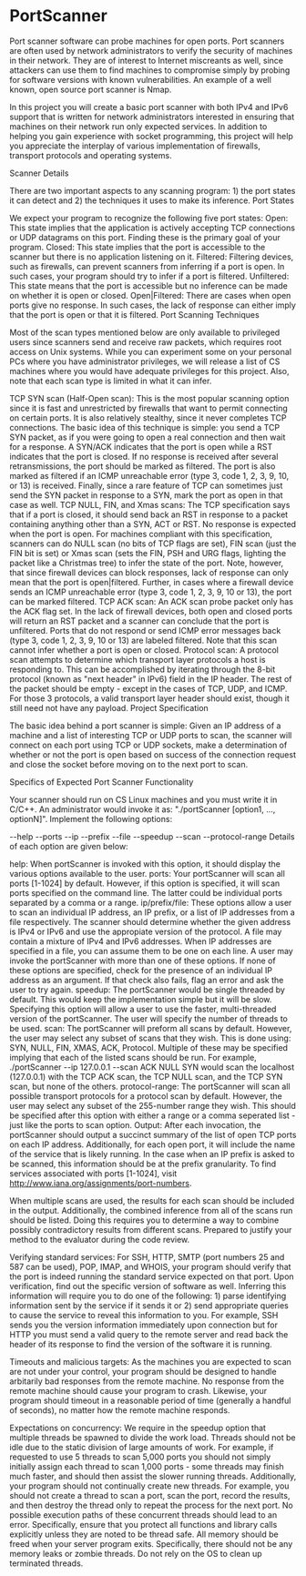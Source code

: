 PortScanner
===========

Port scanner software can probe machines for open ports. Port scanners are often used by network administrators to verify the security of machines in their network. They are of interest to Internet miscreants as well, since attackers can use them to find machines to compromise simply by probing for software versions with known vulnerabilities. An example of a well known, open source port scanner is Nmap.

In this project you will create a basic port scanner with both IPv4 and IPv6 support that is written for network administrators interested in ensuring that machines on their network run only expected services. In addition to helping you gain experience with socket programming, this project will help you appreciate the interplay of various implementation of firewalls, transport protocols and operating systems.

Scanner Details

There are two important aspects to any scanning program: 1) the port states it can detect and 2) the techniques it uses to make its inference.
Port States

We expect your program to recognize the following five port states:
Open: This state implies that the application is actively accepting TCP connections or UDP datagrams on this port. Finding these is the primary goal of your program.
Closed: This state implies that the port is accessible to the scanner but there is no application listening on it.
Filtered: Filtering devices, such as firewalls, can prevent scanners from inferring if a port is open. In such cases, your program should try to infer if a port is filtered.
Unfiltered: This state means that the port is accessible but no inference can be made on whether it is open or closed.
Open|Filtered: There are cases when open ports give no response. In such cases, the lack of response can either imply that the port is open or that it is filtered.
Port Scanning Techniques

Most of the scan types mentioned below are only available to privileged users since scanners send and receive raw packets, which requires root access on Unix systems. While you can experiment some on your personal PCs where you have administrator privileges, we will release a list of CS machines where you would have adequate privileges for this project. Also, note that each scan type is limited in what it can infer.

TCP SYN scan (Half-Open scan): This is the most popular scanning option since it is fast and unrestricted by firewalls that want to permit connecting on certain ports. It is also relatively stealthy, since it never completes TCP connections. The basic idea of this technique is simple: you send a TCP SYN packet, as if you were going to open a real connection and then wait for a response. A SYN/ACK indicates that the port is open while a RST indicates that the port is closed. If no response is received after several retransmissions, the port should be marked as filtered. The port is also marked as filtered if an ICMP unreachable error (type 3, code 1, 2, 3, 9, 10, or 13) is received. Finally, since a rare feature of TCP can sometimes just send the SYN packet in response to a SYN, mark the port as open in that case as well.
TCP NULL, FIN, and Xmas scans: The TCP specification says that if a port is closed, it should send back an RST in response to a packet containing anything other than a SYN, ACT or RST. No response is expected when the port is open. For machines compliant with this specification, scanners can do NULL scan (no bits of TCP flags are set), FIN scan (just the FIN bit is set) or Xmas scan (sets the FIN, PSH and URG flags, lighting the packet like a Christmas tree) to infer the state of the port. Note, however, that since firewall devices can block responses, lack of response can only mean that the port is open|filtered. Further, in cases where a firewall device sends an ICMP unreachable error (type 3, code 1, 2, 3, 9, 10 or 13), the port can be marked filtered.
TCP ACK scan: An ACK scan probe packet only has the ACK flag set. In the lack of firewall devices, both open and closed ports will return an RST packet and a scanner can conclude that the port is unfiltered. Ports that do not respond or send ICMP error messages back (type 3, code 1, 2, 3, 9, 10 or 13) are labeled filtered. Note that this scan cannot infer whether a port is open or closed.
Protocol scan: A protocol scan attempts to determine which transport layer protocols a host is responding to. This can be accomplished by iterating through the 8-bit protocol (known as "next header" in IPv6) field in the IP header. The rest of the packet should be empty - except in the cases of TCP, UDP, and ICMP. For those 3 protocols, a valid transport layer header should exist, though it still need not have any payload.
Project Specification

The basic idea behind a port scanner is simple: Given an IP address of a machine and a list of interesting TCP or UDP ports to scan, the scanner will connect on each port using TCP or UDP sockets, make a determination of whether or not the port is open based on success of the connection request and close the socket before moving on to the next port to scan.

Specifics of Expected Port Scanner Functionality

Your scanner should run on CS Linux machines and you must write it in C/C++. An administrator would invoke it as: "./portScanner [option1, ..., optionN]". Implement the following options:

--help <display invocation options>
--ports <ports to scan>
--ip <IP address to scan>
--prefix <IP prefix to scan>
--file <file name containing IP addresses to scan>
--speedup <parallel threads to use>
--scan <one or more scans>
--protocol-range <transport layer protocols to scan>
Details of each option are given below:

help: When portScanner is invoked with this option, it should display the various options available to the user.
ports: Your portScanner will scan all ports [1-1024] by default. However, if this option is specified, it will scan ports specified on the command line. The latter could be individual ports separated by a comma or a range.
ip/prefix/file: These options allow a user to scan an individual IP address, an IP prefix, or a list of IP addresses from a file respectively. The scanner should determine whether the given address is IPv4 or IPv6 and use the appropiate version of the protocol. A file may contain a mixture of IPv4 and IPv6 addresses. When IP addresses are specified in a file, you can assume them to be one on each line. A user may invoke the portScanner with more than one of these options. If none of these options are specified, check for the presence of an individual IP address as an argument. If that check also fails, flag an error and ask the user to try again.
speedup: The portScanner would be single threaded by default. This would keep the implementation simple but it will be slow. Specifying this option will allow a user to use the faster, multi-threaded version of the portScanner. The user will specify the number of threads to be used.
scan: The portScanner will preform all scans by default. However, the user may select any subset of scans that they wish. This is done using: SYN, NULL, FIN, XMAS, ACK, Protocol. Multiple of these may be specified implying that each of the listed scans should be run. For example, ./portScanner --ip 127.0.0.1 --scan ACK NULL SYN would scan the localhost (127.0.0.1) with the TCP ACK scan, the TCP NULL scan, and the TCP SYN scan, but none of the others.
protocol-range: The portScanner will scan all possible transport protocols for a protocol scan by default. However, the user may select any subset of the 255-number range they wish. This should be specified after this option with either a range or a comma seperated list - just like the ports to scan option. 
Output: After each invocation, the portScanner should output a succinct summary of the list of open TCP ports on each IP address. Additionally, for each open port, it will include the name of the service that is likely running. In the case when an IP prefix is asked to be scanned, this information should be at the prefix granularity. To find services associated with ports [1-1024], visit http://www.iana.org/assignments/port-numbers.

When multiple scans are used, the results for each scan should be included in the output. Additionally, the combined inference from all of the scans run should be listed. Doing this requires you to determine a way to combine possibly contradictory results from different scans. Prepared to justify your method to the evaluator during the code review.

Verifying standard services: For SSH, HTTP, SMTP (port numbers 25 and 587 can be used), POP, IMAP, and WHOIS, your program should verify that the port is indeed running the standard service expected on that port. Upon verification, find out the specific version of software as well. Inferring this information will require you to do one of the following: 1) parse identifying information sent by the service if it sends it or 2) send appropriate queries to cause the service to reveal this information to you. For example, SSH sends you the version information immediately upon connection but for HTTP you must send a valid query to the remote server and read back the header of its response to find the version of the software it is running.

Timeouts and malicious targets: As the machines you are expected to scan are not under your control, your program should be designed to handle arbitarily bad responses from the remote machine. No response from the remote machine should cause your program to crash. Likewise, your program should timeout in a reasonable period of time (generally a handful of seconds), no matter how the remote machine responds.

Expectations on concurrency: We require in the speedup option that multiple threads be spawned to divide the work load. Threads should not be idle due to the static division of large amounts of work. For example, if requested to use 5 threads to scan 5,000 ports you should not simply initially assign each thread to scan 1,000 ports - some threads may finish much faster, and should then assist the slower running threads. Additionally, your program should not continually create new threads. For example, you should not create a thread to scan a port, scan the port, record the results, and then destroy the thread only to repeat the process for the next port. No possible execution paths of these concurrent threads should lead to an error. Specifically, ensure that you protect all functions and library calls explicitly unless they are noted to be thread safe. All memory should be freed when your server program exits. Specifically, there should not be any memory leaks or zombie threads. Do not rely on the OS to clean up terminated threads.
